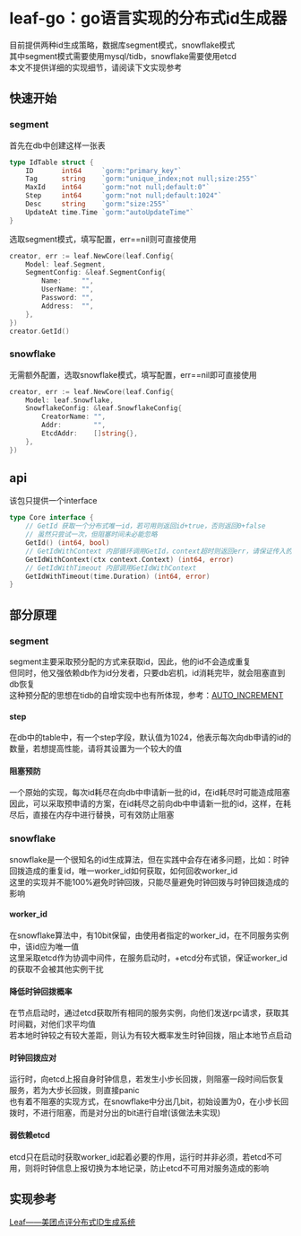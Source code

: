 # leaf-go：go语言实现的分布式id生成器

目前提供两种id生成策略，数据库segment模式，snowflake模式  
其中segment模式需要使用mysql/tidb，snowflake需要使用etcd  
本文不提供详细的实现细节，请阅读下文实现参考
## 快速开始

### segment

首先在db中创建这样一张表  
```go
type IdTable struct {
	ID       int64     `gorm:"primary_key"`
	Tag      string    `gorm:"unique_index;not null;size:255"`
	MaxId    int64     `gorm:"not null;default:0"`
	Step     int64     `gorm:"not null;default:1024"`
	Desc     string    `gorm:"size:255"`
	UpdateAt time.Time `gorm:"autoUpdateTime"`
}
```
选取segment模式，填写配置，err==nil则可直接使用
```go
creator, err := leaf.NewCore(leaf.Config{
	Model: leaf.Segment,
	SegmentConfig: &leaf.SegmentConfig{
		Name:     "",
		UserName: "",
		Password: "",
		Address:  "",
	},
})
creator.GetId()
```

### snowflake

无需额外配置，选取snowflake模式，填写配置，err==nil即可直接使用
```go
creator, err := leaf.NewCore(leaf.Config{
	Model: leaf.Snowflake,
	SnowflakeConfig: &leaf.SnowflakeConfig{
		CreatorName: "",
		Addr:        "",
		EtcdAddr:    []string{},
	},
})
```

## api
该包只提供一个interface
```go
type Core interface {
	// GetId 获取一个分布式唯一id，若可用则返回id+true，否则返回0+false
	// 虽然只尝试一次，但阻塞时间未必能忽略
	GetId() (int64, bool)
	// GetIdWithContext 内部循环调用GetId，context超时则返回err，请保证传入的ctx带有超时时间
	GetIdWithContext(ctx context.Context) (int64, error)
	// GetIdWithTimeout 内部调用GetIdWithContext
	GetIdWithTimeout(time.Duration) (int64, error)
}
```

## 部分原理

### segment
segment主要采取预分配的方式来获取id，因此，他的id不会造成重复  
但同时，他又强依赖db作为id分发者，只要db宕机，id消耗完毕，就会阻塞直到db恢复  
这种预分配的思想在tidb的自增实现中也有所体现，参考：[AUTO_INCREMENT](https://docs.pingcap.com/zh/tidb/stable/auto-increment/)
#### step
在db中的table中，有一个step字段，默认值为1024，他表示每次向db申请的id的数量，若想提高性能，请将其设置为一个较大的值  
#### 阻塞预防 
一个原始的实现，每次id耗尽在向db中申请新一批的id，在id耗尽时可能造成阻塞  
因此，可以采取预申请的方案，在id耗尽之前向db中申请新一批的id，这样，在耗尽后，直接在内存中进行替换，可有效防止阻塞

### snowflake
snowflake是一个很知名的id生成算法，但在实践中会存在诸多问题，比如：时钟回拨造成的重复id，唯一worker_id如何获取，如何回收worker_id  
这里的实现并不能100%避免时钟回拨，只能尽量避免时钟回拨与时钟回拨造成的影响  

#### worker_id
在snowflake算法中，有10bit保留，由使用者指定的worker_id，在不同服务实例中，该id应为唯一值  
这里采取etcd作为协调中间件，在服务启动时，+etcd分布式锁，保证worker_id的获取不会被其他实例干扰

#### 降低时钟回拨概率 
在节点启动时，通过etcd获取所有相同的服务实例，向他们发送rpc请求，获取其时间戳，对他们求平均值  
若本地时钟较之有较大差距，则认为有较大概率发生时钟回拨，阻止本地节点启动  

#### 时钟回拨应对  
运行时，向etcd上报自身时钟信息，若发生小步长回拨，则阻塞一段时间后恢复服务，若为大步长回拨，则直接panic  
也有着不阻塞的实现方式，在snowflake中分出几bit，初始设置为0，在小步长回拨时，不进行阻塞，而是对分出的bit进行自增(该做法未实现)

#### 弱依赖etcd 
etcd只在启动时获取worker_id起着必要的作用，运行时并非必须，若etcd不可用，则将时钟信息上报切换为本地记录，防止etcd不可用对服务造成的影响  

## 实现参考
[Leaf——美团点评分布式ID生成系统](https://tech.meituan.com/2017/04/21/mt-leaf.html)


